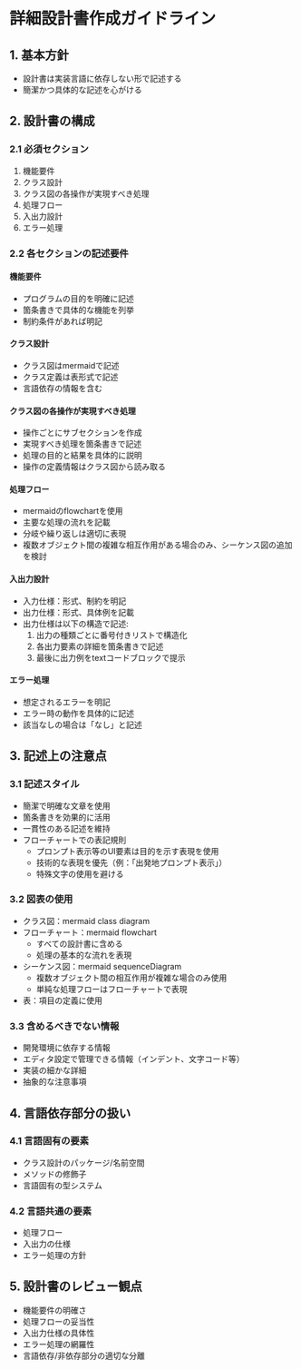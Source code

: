 # 詳細設計書作成ガイドライン

## 1. 基本方針

- 設計書は実装言語に依存しない形で記述する
- 簡潔かつ具体的な記述を心がける

## 2. 設計書の構成

### 2.1 必須セクション

1. 機能要件
1. クラス設計
1. クラス図の各操作が実現すべき処理
1. 処理フロー
1. 入出力設計
1. エラー処理

### 2.2 各セクションの記述要件

#### 機能要件

- プログラムの目的を明確に記述
- 箇条書きで具体的な機能を列挙
- 制約条件があれば明記

#### クラス設計

- クラス図はmermaidで記述
- クラス定義は表形式で記述
- 言語依存の情報を含む

#### クラス図の各操作が実現すべき処理

- 操作ごとにサブセクションを作成
- 実現すべき処理を箇条書きで記述
- 処理の目的と結果を具体的に説明
- 操作の定義情報はクラス図から読み取る

#### 処理フロー

- mermaidのflowchartを使用
- 主要な処理の流れを記載
- 分岐や繰り返しは適切に表現
- 複数オブジェクト間の複雑な相互作用がある場合のみ、シーケンス図の追加を検討

#### 入出力設計

- 入力仕様：形式、制約を明記
- 出力仕様：形式、具体例を記載
- 出力仕様は以下の構造で記述:
  1. 出力の種類ごとに番号付きリストで構造化
  1. 各出力要素の詳細を箇条書きで記述
  1. 最後に出力例をtextコードブロックで提示

#### エラー処理

- 想定されるエラーを明記
- エラー時の動作を具体的に記述
- 該当なしの場合は「なし」と記述

## 3. 記述上の注意点

### 3.1 記述スタイル

- 簡潔で明確な文章を使用
- 箇条書きを効果的に活用
- 一貫性のある記述を維持
- フローチャートでの表記規則
  - プロンプト表示等のUI要素は目的を示す表現を使用
  - 技術的な表現を優先（例：「出発地プロンプト表示」）
  - 特殊文字の使用を避ける

### 3.2 図表の使用

- クラス図：mermaid class diagram
- フローチャート：mermaid flowchart
  - すべての設計書に含める
  - 処理の基本的な流れを表現
- シーケンス図：mermaid sequenceDiagram
  - 複数オブジェクト間の相互作用が複雑な場合のみ使用
  - 単純な処理フローはフローチャートで表現
- 表：項目の定義に使用

### 3.3 含めるべきでない情報

- 開発環境に依存する情報
- エディタ設定で管理できる情報（インデント、文字コード等）
- 実装の細かな詳細
- 抽象的な注意事項

## 4. 言語依存部分の扱い

### 4.1 言語固有の要素

- クラス設計のパッケージ/名前空間
- メソッドの修飾子
- 言語固有の型システム

### 4.2 言語共通の要素

- 処理フロー
- 入出力の仕様
- エラー処理の方針

## 5. 設計書のレビュー観点

- 機能要件の明確さ
- 処理フローの妥当性
- 入出力仕様の具体性
- エラー処理の網羅性
- 言語依存/非依存部分の適切な分離
